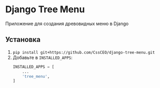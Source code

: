 # Django Tree Menu

Приложение для создания древовидных меню в Django

## Установка
1. `pip install git+https://github.com/CssCEO/django-tree-menu.git`
2. Добавьте в `INSTALLED_APPS`:
   ```python
   INSTALLED_APPS = [
       ...
       'tree_menu',
   ]
